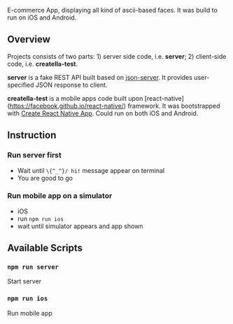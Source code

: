 E-commerce App, displaying all kind of ascii-based faces. It was build to run on iOS and Android.

## Overview

Projects consists of two parts: 1) server side code, i.e. **server**; 2) client-side code, i.e. **creatella-test**.

**server** is a fake REST API built based on [json-server](https://github.com/typicode/json-server). It provides user-specified JSON response to client.

**creatella-test** is a mobile apps code built upon [react-native] (https://facebook.github.io/react-native/) framework. It was bootstrapped with [Create React Native App](https://github.com/react-community/create-react-native-app). Could run on both iOS and Android.

## Instruction

### Run server first

  * Wait until ```\{^_^}/ hi!``` message appear on terminal
  * You are good to go

### Run mobile app on a simulator

  * iOS
   * run ```npm run ios```
   * wait until simulator appears and app shown

## Available Scripts

### `npm run server`
Start server

### `npm run ios`
Run mobile app
